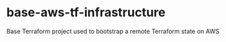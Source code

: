 # base-aws-tf-infrastructure
Base Terraform project used to bootstrap a remote Terraform state on AWS
